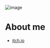 ![image](https://github.com/user-attachments/assets/aadc0f3a-0b83-49e2-8aef-ee320b08f619)

# About me

- [itch.io](https://xynth.itch.io)

<!--
**xyntheria/xyntheria** is a ✨ _special_ ✨ repository because its `README.md` (this file) appears on your GitHub profile.

Here are some ideas to get you started:

- 🔭 I’m currently working on ...
- 🌱 I’m currently learning ...
- 👯 I’m looking to collaborate on ...
- 🤔 I’m looking for help with ...
- 💬 Ask me about ...
- 📫 How to reach me: ...
- 😄 Pronouns: ...
- ⚡ Fun fact: ...
-->
